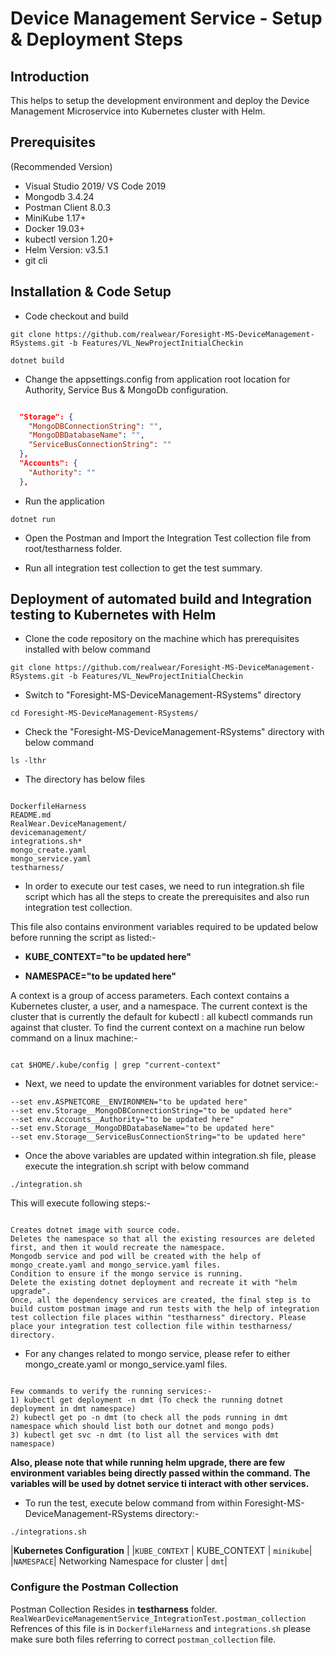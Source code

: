 # Device Management Service - Setup & Deployment Steps

## Introduction

This helps to setup the development environment and deploy the Device Management Microservice into Kubernetes cluster with Helm.

## Prerequisites
(Recommended Version)
- Visual Studio 2019/ VS Code 2019
- Mongodb 3.4.24
- Postman Client 8.0.3
- MiniKube 1.17+
- Docker 19.03+
- kubectl version 1.20+
- Helm Version: v3.5.1
- git cli


## Installation & Code Setup

- Code checkout and build 

```
git clone https://github.com/realwear/Foresight-MS-DeviceManagement-RSystems.git -b Features/VL_NewProjectInitialCheckin

dotnet build
```

- Change the appsettings.config from application root location for Authority, Service Bus & MongoDb configuration.

```json

  "Storage": {
    "MongoDBConnectionString": "",
    "MongoDBDatabaseName": "",
    "ServiceBusConnectionString": ""
  },
  "Accounts": {
    "Authority": ""
  },
```

- Run the application

```
dotnet run
```

- Open the Postman and Import the Integration Test collection file from root/testharness folder.

- Run all integration test collection to get the test summary.


## Deployment of automated build and Integration testing to Kubernetes with Helm



- Clone the code repository on the machine which has prerequisites installed with below command

```
git clone https://github.com/realwear/Foresight-MS-DeviceManagement-RSystems.git -b Features/VL_NewProjectInitialCheckin
```

- Switch to "Foresight-MS-DeviceManagement-RSystems" directory

```
cd Foresight-MS-DeviceManagement-RSystems/
```

- Check the "Foresight-MS-DeviceManagement-RSystems" directory with below command

```
ls -lthr
```

- The directory has below files

```

DockerfileHarness
README.md
RealWear.DeviceManagement/
devicemanagement/
integrations.sh*
mongo_create.yaml
mongo_service.yaml
testharness/
```

- In order to execute our test cases, we need to run integration.sh file script which has all the steps to create the prerequisites and also run integration test collection. 

This file also contains environment variables required to be updated below before running the script as listed:-

- **KUBE_CONTEXT="to be updated here"**

- **NAMESPACE="to be updated here"**

A context is a group of access parameters. Each context contains a Kubernetes cluster, a user, and a namespace. The current context is the cluster that is currently the default for kubectl : all kubectl commands run against that cluster. To find the current context on a machine run below command on a linux machine:-

```

cat $HOME/.kube/config | grep "current-context"
```

- Next, we need to update the environment variables for dotnet service:-

```
--set env.ASPNETCORE__ENVIRONMEN="to be updated here"
--set env.Storage__MongoDBConnectionString="to be updated here"
--set env.Accounts__Authority="to be updated here"
--set env.Storage__MongoDBDatabaseName="to be updated here"
--set env.Storage__ServiceBusConnectionString="to be updated here"
```

- Once the above variables are updated within integration.sh file, please execute the integration.sh script with below command

```
./integration.sh
```

This will execute following steps:-

```

Creates dotnet image with source code.
Deletes the namespace so that all the existing resources are deleted first, and then it would recreate the namespace.
Mongodb service and pod will be created with the help of mongo_create.yaml and mongo_service.yaml files.
Condition to ensure if the mongo service is running.
Delete the existing dotnet deployment and recreate it with "helm upgrade".
Once, all the dependency services are created, the final step is to build custom postman image and run tests with the help of integration test collection file places within "testharness" directory. Please place your integration test collection file within testharness/ directory.
```


- For any changes related to mongo service, please refer to either mongo_create.yaml or mongo_service.yaml files.

```

Few commands to verify the running services:-
1) kubectl get deployment -n dmt (To check the running dotnet deployment in dmt namespace)
2) kubectl get po -n dmt (to check all the pods running in dmt namespace which should list both our dotnet and mongo pods)
3) kubectl get svc -n dmt (to list all the services with dmt namespace)
```

**Also, please note that while running helm upgrade, there are few environment variables being directly passed within the command. The variables will be used by dotnet service ti interact with other services.**

- To run the test, execute below command from within Foresight-MS-DeviceManagement-RSystems directory:-

```
./integrations.sh
```


|**Kubernetes Configuration**  |
|`KUBE_CONTEXT` | KUBE_CONTEXT | `minikube`|
|`NAMESPACE`| Networking Namespace for cluster | `dmt`|


### Configure the Postman Collection
Postman Collection Resides in **testharness** folder. `RealWearDeviceManagementService_IntegrationTest.postman_collection` 
Refrences of this file is in `DockerfileHarness` and `integrations.sh` please make sure both files referring to correct `postman_collection` file.
